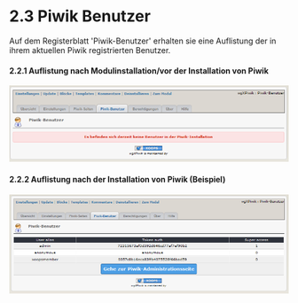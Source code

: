 # 2.3 Piwik Benutzer

Auf dem Registerblatt 'Piwik-Benutzer' erhalten sie eine Auflistung der in ihrem aktuellen Piwik registrierten Benutzer.

#### 2.2.1 Auflistung nach Modulinstallation/vor der Installation von Piwik
![](../assets/2admin_users1.png)

#### 2.2.2 Auflistung nach der Installation von Piwik (Beispiel)
![](../assets/2admin_users2.png)